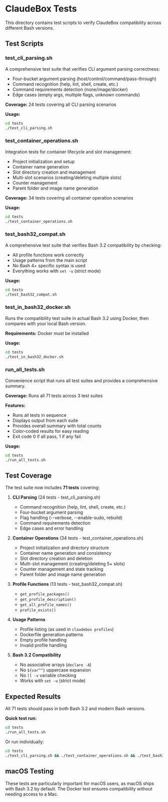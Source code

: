# ClaudeBox Tests

This directory contains test scripts to verify ClaudeBox compatibility across different Bash versions.

## Test Scripts

### test_cli_parsing.sh
A comprehensive test suite that verifies CLI argument parsing correctness:
- Four-bucket argument parsing (host/control/command/pass-through)
- Command recognition (help, lint, shell, create, etc.)
- Command requirements detection (none/image/docker)
- Edge cases (empty args, multiple flags, unknown commands)

**Coverage:** 24 tests covering all CLI parsing scenarios

**Usage:**
```bash
cd tests
./test_cli_parsing.sh
```

### test_container_operations.sh
Integration tests for container lifecycle and slot management:
- Project initialization and setup
- Container name generation
- Slot directory creation and management
- Multi-slot scenarios (creating/deleting multiple slots)
- Counter management
- Parent folder and image name generation

**Coverage:** 34 tests covering all container operation scenarios

**Usage:**
```bash
cd tests
./test_container_operations.sh
```

### test_bash32_compat.sh
A comprehensive test suite that verifies Bash 3.2 compatibility by checking:
- All profile functions work correctly
- Usage patterns from the main script
- No Bash 4+ specific syntax is used
- Everything works with `set -u` (strict mode)

**Usage:**
```bash
cd tests
./test_bash32_compat.sh
```

### test_in_bash32_docker.sh
Runs the compatibility test suite in actual Bash 3.2 using Docker, then compares with your local Bash version.

**Requirements:** Docker must be installed

**Usage:**
```bash
cd tests
./test_in_bash32_docker.sh
```

### run_all_tests.sh
Convenience script that runs all test suites and provides a comprehensive summary.

**Coverage:** Runs all 71 tests across 3 test suites

**Features:**
- Runs all tests in sequence
- Displays output from each suite
- Provides overall summary with total counts
- Color-coded results for easy reading
- Exit code 0 if all pass, 1 if any fail

**Usage:**
```bash
cd tests
./run_all_tests.sh
```

## Test Coverage

The test suite now includes **71 tests** covering:

1. **CLI Parsing** (24 tests - test_cli_parsing.sh)
   - Command recognition (help, lint, shell, create, etc.)
   - Four-bucket argument parsing
   - Flag handling (--verbose, --enable-sudo, rebuild)
   - Command requirements detection
   - Edge cases and error handling

2. **Container Operations** (34 tests - test_container_operations.sh)
   - Project initialization and directory structure
   - Container name generation and consistency
   - Slot directory creation and deletion
   - Multi-slot management (creating/deleting 5+ slots)
   - Counter management and state tracking
   - Parent folder and image name generation

3. **Profile Functions** (13 tests - test_bash32_compat.sh)
   - `get_profile_packages()`
   - `get_profile_description()`
   - `get_all_profile_names()`
   - `profile_exists()`

4. **Usage Patterns**
   - Profile listing (as used in `claudebox profiles`)
   - Dockerfile generation patterns
   - Empty profile handling
   - Invalid profile handling

5. **Bash 3.2 Compatibility**
   - No associative arrays (`declare -A`)
   - No `${var^^}` uppercase expansion
   - No `[[ -v` variable checking
   - Works with `set -u` (strict mode)

## Expected Results

All 71 tests should pass in both Bash 3.2 and modern Bash versions.

**Quick test run:**
```bash
cd tests
./run_all_tests.sh
```

Or run individually:
```bash
cd tests
./test_cli_parsing.sh && ./test_container_operations.sh && ./test_bash32_compat.sh
```

## macOS Testing

These tests are particularly important for macOS users, as macOS ships with Bash 3.2 by default. The Docker test ensures compatibility without needing access to a Mac.